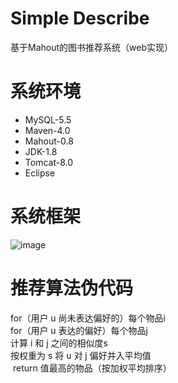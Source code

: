 # Simple Describe
基于Mahout的图书推荐系统（web实现）
# 系统环境
* MySQL-5.5
* Maven-4.0
* Mahout-0.8
* JDK-1.8
* Tomcat-8.0
* Eclipse

# 系统框架
![image](https://github.com/acumen1005/Recommendation/blob/master/systemImage.png)

# 推荐算法伪代码

for（用户 u 尚未表达偏好的）每个物品i    
   for（用户 u 表达的偏好）每个物品j            
     计算 i 和 j 之间的相似度s           
     按权重为 s 将 u 对 j 偏好并入平均值   
 return  值最高的物品（按加权平均排序）
